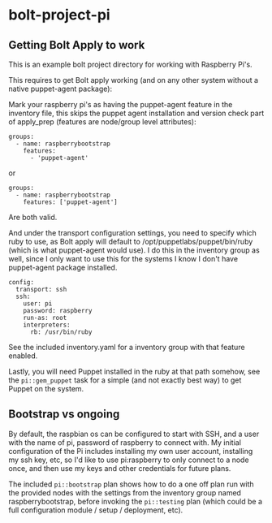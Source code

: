 bolt-project-pi
==============

Getting Bolt Apply to work
-----------

This is an example bolt project directory for working with Raspberry Pi's.

This requires to get Bolt apply working (and on any other system without a native puppet-agent package):

Mark your raspberry pi's as having the puppet-agent feature in the inventory file, this skips the puppet agent installation and version check part of apply_prep (features are node/group level attributes):

```
groups:
  - name: raspberrybootstrap
    features:
      - 'puppet-agent'
```

or

```
groups:
  - name: raspberrybootstrap
    features: ['puppet-agent']
```

Are both valid.

And under the transport configuration settings, you need to specify which ruby to use, as Bolt apply will default to /opt/puppetlabs/puppet/bin/ruby (which is what puppet-agent would use). I do this in the inventory group as well, since I only want to use this for the systems I know I don't have puppet-agent package installed.

```
config:
  transport: ssh
  ssh:
    user: pi
    password: raspberry
    run-as: root
    interpreters:
      rb: /usr/bin/ruby
```

See the included inventory.yaml for a inventory group with that feature enabled.


Lastly, you will need Puppet installed in the ruby at that path somehow, see the `pi::gem_puppet` task for a simple (and not exactly best way) to get Puppet on the system.

Bootstrap vs ongoing
-----------
By default, the raspbian os can be configured to start with SSH, and a user with the name of pi, password of raspberry to connect with. My initial configuration of the Pi includes installing my own user account, installing my ssh key, etc, so I'd like to use pi:raspberry to only connect to a node once, and then use my keys and other credentials for future plans.

The included `pi::bootstrap` plan shows how to do a one off plan run with the provided nodes with the settings from the inventory group named raspberrybootstrap, before invoking the `pi::testing` plan (which could be a full configuration module / setup / deployment, etc).